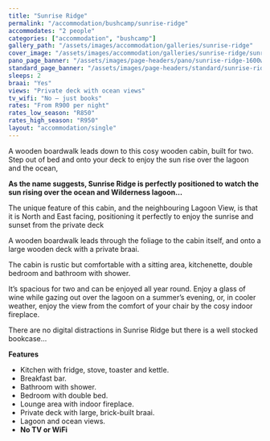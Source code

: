```yaml
---
title: "Sunrise Ridge"
permalink: "/accommodation/bushcamp/sunrise-ridge"
accommodates: "2 people"
categories: ["accommodation", "bushcamp"]
gallery_path: "/assets/images/accommodation/galleries/sunrise-ridge"
cover_image: "/assets/images/accommodation/galleries/sunrise-ridge/sunrise-ridge-02-480w.jpg"
pano_page_banner: "/assets/images/page-headers/pano/sunrise-ridge-1600w.jpg"
standard_page_banner: "/assets/images/page-headers/standard/sunrise-ridge-600w.jpg"
sleeps: 2 
braai: "Yes"
views: "Private deck with ocean views"
tv_wifi: "No – just books"
rates: "From R900 per night"
rates_low_season: "R850"
rates_high_season: "R950"
layout: "accommodation/single"
---
```


A wooden boardwalk leads down to this cosy wooden cabin, built for two. Step out of bed and onto your deck to enjoy the sun rise over the lagoon and the ocean, 
<!--more-->
__As the name suggests, Sunrise Ridge is perfectly positioned to watch the sun rising over the ocean and Wilderness lagoon…__

The unique feature of this cabin, and the neighbouring Lagoon View, is that it is North and East facing, positioning it perfectly to enjoy the sunrise and sunset from the private deck

A wooden boardwalk leads through the foliage to the cabin itself, and onto a large wooden deck with a private braai\. 

The cabin is rustic but comfortable with a sitting area, kitchenette, double bedroom and bathroom with shower\.  

It’s spacious for two and can be enjoyed all year round\. Enjoy a glass of wine while gazing out over the lagoon on a summer’s evening, or, in cooler weather, enjoy the view from the comfort of your chair by the cosy indoor fireplace\.

There are no digital distractions in Sunrise Ridge but there is a well stocked bookcase…

__Features__

- Kitchen with fridge, stove, toaster and kettle\.
- Breakfast bar\.
- Bathroom with shower\.
- Bedroom with double bed\.
- Lounge area with indoor fireplace\.
- Private deck with large, brick\-built braai\.
- Lagoon and ocean views\.
- __No TV or WiFi__